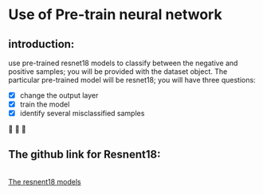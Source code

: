# Use of Pre-train neural network

## introduction:
use pre-trained resnet18 models to classify between the negative and positive samples; you will be provided with the dataset object. The particular pre-trained model will be resnet18; you will have three questions:

- [x] change the output layer
- [x] train the model
- [x] identify several misclassified samples

👏 :clap: :clap:
## The github link for Resnent18:
<br>[The resnent18 models](https://github.com/pytorch/vision/blob/main/torchvision/models/resnet.py)

